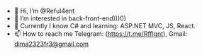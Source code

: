 - 👋 Hi, I’m @Reful4ent
- 👀 I’m interested in back-front-end)))0)
- 🌱 Currently I know C# and learning: ASP.NET MVC, JS, React.
- 📫 How to reach me Telegram: (https://t.me/Rfflgnt), Gmail: dima2323fr3@gmail.com 

<!---
Reful4ent/Reful4ent is a ✨ special ✨ repository because its `README.md` (this file) appears on your GitHub profile.
You can click the Preview link to take a look at your changes.
--->
